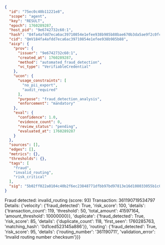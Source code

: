 ```json
{
  "id": "75ec0c40b11221e8",
  "scope": "agent",
  "key": "RESULT",
  "epoch": 1760289287,
  "host_pid": "9e6742732c60:1",
  "hash": "84fa4afdd7eca6ac39710854e1efee938b985b88bae670b3da5ae9f2c0fcbe17",
  "cid": "QmV184fa4afdd7eca6ac39710854e1efee938b985b88",
  "aicp": {
    "prov": {
      "issuer": "9e6742732c60:1",
      "created_at": 1760289287,
      "method": "automated_fraud_detection",
      "vc_type": "VerifiableCredential"
    },
    "ucon": {
      "usage_constraints": [
        "no_pii_export",
        "audit_required"
      ],
      "purpose": "fraud_detection_analysis",
      "enforcement": "mandatory"
    },
    "eval": {
      "confidence": 1.0,
      "evidence_count": 0,
      "review_status": "pending",
      "evaluated_at": 1760289287
    }
  },
  "sources": [],
  "edges": [],
  "metrics": {},
  "thresholds": {},
  "tags": [
    "fraud",
    "invalid_routing",
    "risk_critical"
  ],
  "sig": "5b02ff022a0104c40b2f6ec23848771dfbb97bd97813e16d108033055b1c031a"
}
```

Fraud detected: invalid_routing (score: 93)
Transaction: 361190719534797
Details: {'velocity': {'fraud_detected': True, 'risk_score': 100, 'details': {'transaction_count': 119, 'threshold': 50, 'total_amount': 41597164, 'amount_threshold': 10000000}}, 'duplicate': {'fraud_detected': True, 'risk_score': 85, 'details': {'duplicate_count': 118, 'first_seen': 1760285763, 'matching_hash': '0d1ced523145a886'}}, 'routing': {'fraud_detected': True, 'risk_score': 95, 'details': {'routing_number': '361190711', 'validation_error': 'Invalid routing number checksum'}}}